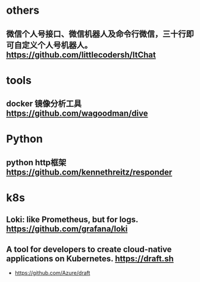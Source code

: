 # others
##  微信个人号接口、微信机器人及命令行微信，三十行即可自定义个人号机器人。 https://github.com/littlecodersh/ItChat

# tools
## docker 镜像分析工具 https://github.com/wagoodman/dive

# Python
## python http框架 https://github.com/kennethreitz/responder

# k8s
## Loki: like Prometheus, but for logs.  https://github.com/grafana/loki
## A tool for developers to create cloud-native applications on Kubernetes. https://draft.sh
- https://github.com/Azure/draft
## 